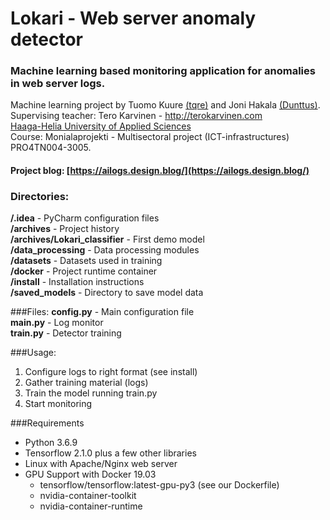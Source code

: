 # Lokari - Web server anomaly detector 
### Machine learning based monitoring application for anomalies in web server logs.

Machine learning project by Tuomo Kuure [(tqre)](tqre.wordpress.com) and Joni Hakala [(Dunttus)](dunttus.com).  
Supervising teacher: Tero Karvinen - http://terokarvinen.com  
[Haaga-Helia University of Applied Sciences](http://www.haaga-helia.fi/en/frontpage)  
Course: Monialaprojekti - Multisectoral project (ICT-infrastructures) PRO4TN004-3005.

#### Project blog: [https://ailogs.design.blog/](https://ailogs.design.blog/)
### Directories:
**/.idea** - PyCharm configuration files \
**/archives** - Project history \
**/archives/Lokari_classifier** - First demo model \
**/data_processing** - Data processing modules \
**/datasets** - Datasets used in training \
**/docker** - Project runtime container \
**/install** - Installation instructions \
**/saved_models** - Directory to save model data

###Files:
**config.py** - Main configuration file \
**main.py** - Log monitor \
**train.py** - Detector training

###Usage:
1. Configure logs to right format (see install)
2. Gather training material (logs)
3. Train the model running train.py
4. Start monitoring

###Requirements
* Python 3.6.9
* Tensorflow 2.1.0 plus a few other libraries
* Linux with Apache/Nginx web server
* GPU Support with Docker 19.03
  + tensorflow/tensorflow:latest-gpu-py3 (see our Dockerfile)
  + nvidia-container-toolkit
  + nvidia-container-runtime

